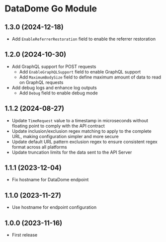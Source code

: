 # DataDome Go Module

## 1.3.0 (2024-12-18)

- Add `EnableReferrerRestoration` field to enable the referrer restoration

## 1.2.0 (2O24-10-30)

- Add GraphQL support for POST requests
  - Add `EnableGraphQLSupport` field to enable GraphQL support
  - Add `MaximumBodySize` field to define maximum amount of data to read on GraphQL requests
- Add debug logs and enhance log outputs
  - Add `Debug` field to enable debug mode

## 1.1.2 (2024-08-27)

- Update `TimeRequest` value to a timestamp in microseconds without floating point to comply with the API contract
- Update inclusion/exclusion regex matching to apply to the complete URL, making configuration simpler and more secure
- Update default URL pattern exclusion regex to ensure consistent regex format across all platforms
- Update truncation limits for the data sent to the API Server

## 1.1.1 (2023-12-04)

- Fix hostname for DataDome endpoint

## 1.1.0 (2023-11-27)

- Use hostname for endpoint configuration

## 1.0.0 (2023-11-16)

- First release 
